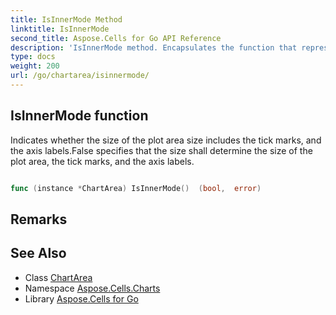 ```yaml
---
title: IsInnerMode Method 
linktitle: IsInnerMode
second_title: Aspose.Cells for Go API Reference
description: 'IsInnerMode method. Encapsulates the function that represents isinnermode in Go.'
type: docs
weight: 200
url: /go/chartarea/isinnermode/
---
```


## IsInnerMode function

Indicates whether the size of the plot area size includes the tick marks, and the axis labels.False specifies that the size shall determine the size of the plot area, the tick marks, and the axis labels.

```go

func (instance *ChartArea) IsInnerMode()  (bool,  error) 

```

## Remarks


## See Also

* Class [ChartArea](../)
* Namespace [Aspose.Cells.Charts](../../)
* Library [Aspose.Cells for Go](../../../)
